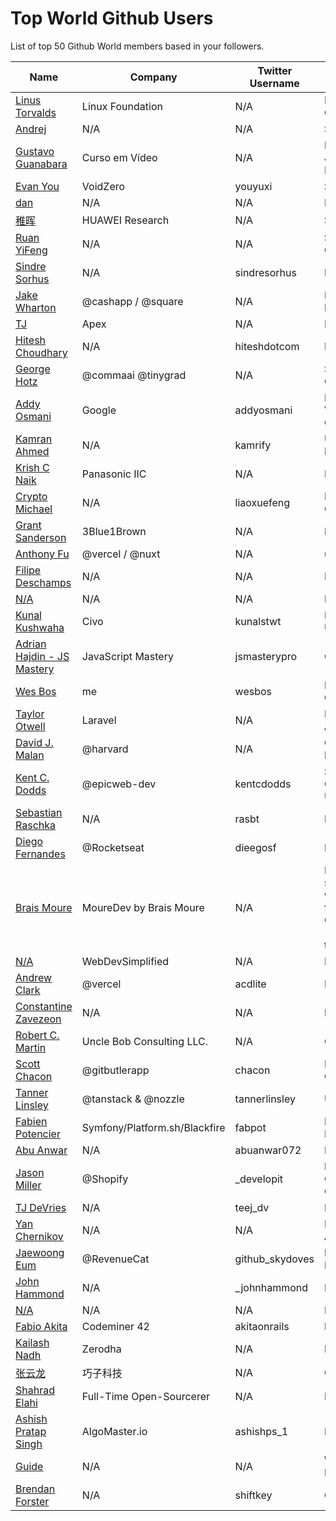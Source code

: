 # Top World Github Users

List of top 50 Github World members based in your followers.

<!-- START TOP USERS -->
| Name | Company | Twitter Username | Location | Repositories |
|------|---------|------------------|----------|--------------|
| [Linus Torvalds](https://github.com/torvalds) | Linux Foundation | N/A | Portland, OR | 9 |
| [Andrej](https://github.com/karpathy) | N/A | N/A | Stanford | 56 |
| [Gustavo Guanabara](https://github.com/gustavoguanabara) | Curso em Vídeo | N/A | Rio de Janeiro, Brazil | 8 |
| [Evan You](https://github.com/yyx990803) | VoidZero | youyuxi | Singapore | 198 |
| [dan](https://github.com/gaearon) | N/A | N/A | N/A | 286 |
| [稚晖](https://github.com/peng-zhihui) | HUAWEI Research | N/A | Shanghai | 59 |
| [Ruan YiFeng](https://github.com/ruanyf) | N/A | N/A | Shanghai, China | 74 |
| [Sindre Sorhus](https://github.com/sindresorhus) | N/A | sindresorhus | N/A | 1119 |
| [Jake Wharton](https://github.com/JakeWharton) | @cashapp / @square | N/A | Pittsburgh, PA, USA | 150 |
| [TJ](https://github.com/tj) | Apex | N/A | N/A | 296 |
| [Hitesh Choudhary](https://github.com/hiteshchoudhary) | N/A | hiteshdotcom | India | 113 |
| [George Hotz](https://github.com/geohot) | @commaai @tinygrad  | N/A | San Diego, CA | 95 |
| [Addy Osmani](https://github.com/addyosmani) | Google | addyosmani | Mountain View, California | 344 |
| [Kamran Ahmed](https://github.com/kamranahmedse) | N/A | kamrify | United Kingdom | 106 |
| [Krish C Naik](https://github.com/krishnaik06) | Panasonic IIC | N/A | Bangalore | 344 |
| [Crypto Michael](https://github.com/michaelliao) | N/A | liaoxuefeng | Beijing, China | 106 |
| [Grant Sanderson](https://github.com/3b1b) | 3Blue1Brown | N/A | N/A | 9 |
| [Anthony Fu](https://github.com/antfu) | @vercel / @nuxt | N/A | undefined | 384 |
| [Filipe Deschamps](https://github.com/filipedeschamps) | N/A | N/A | Brasil | 21 |
| [N/A](https://github.com/CodeWithHarry) | N/A | N/A | N/A | 38 |
| [Kunal Kushwaha](https://github.com/kunal-kushwaha) | Civo | kunalstwt | London, UK | 47 |
| [Adrian Hajdin - JS Mastery](https://github.com/adrianhajdin) | JavaScript Mastery | jsmasterypro | Croatia | 146 |
| [Wes Bos](https://github.com/wesbos) | me | wesbos | Hamilton, Ontario | 412 |
| [Taylor Otwell](https://github.com/taylorotwell) | Laravel | N/A | Little Rock, AR | 32 |
| [David J. Malan](https://github.com/dmalan) | @harvard | N/A | Cambridge, MA, USA | 22 |
| [Kent C. Dodds](https://github.com/kentcdodds) | @epicweb-dev  | kentcdodds | Salt Lake City, Utah, USA | 735 |
| [Sebastian Raschka](https://github.com/rasbt) | N/A | rasbt | N/A | 144 |
| [Diego Fernandes](https://github.com/diego3g) | @Rocketseat  | dieegosf | Brazil | 75 |
| [Brais Moure](https://github.com/mouredev) | MoureDev by Brais Moure | N/A | Building software with  ♥ from Galicia (Spain) to the world. | 51 |
| [N/A](https://github.com/WebDevSimplified) | WebDevSimplified | N/A | Nebraska | 226 |
| [Andrew Clark](https://github.com/acdlite) | @vercel  | acdlite | New York | 74 |
| [Constantine Zavezeon](https://github.com/Kwynto) | N/A | N/A | Russia | 17 |
| [Robert C. Martin](https://github.com/unclebob) | Uncle Bob Consulting LLC.  | N/A | Gurnee, IL | 65 |
| [Scott Chacon](https://github.com/schacon) | @gitbutlerapp  | chacon | Berlin, Germany | 223 |
| [Tanner Linsley](https://github.com/tannerlinsley) | @tanstack & @nozzle | tannerlinsley | Utah | 122 |
| [Fabien Potencier](https://github.com/fabpot) | Symfony/Platform.sh/Blackfire | fabpot | Paris, France | 80 |
| [Abu Anwar](https://github.com/abuanwar072) | N/A | abuanwar072 | N/A | 81 |
| [Jason Miller](https://github.com/developit) | @Shopify | _developit | Hamilton, Ontario, Canada | 343 |
| [TJ DeVries](https://github.com/tjdevries) | N/A | teej_dv | N/A | 177 |
| [Yan Chernikov](https://github.com/TheCherno) | N/A | N/A | Melbourne, Australia | 38 |
| [Jaewoong Eum](https://github.com/skydoves) | @RevenueCat | github_skydoves | Digital Nomad | 75 |
| [John Hammond](https://github.com/JohnHammond) | N/A | _johnhammond | N/A | 73 |
| [N/A](https://github.com/iconfont-cn) | N/A | N/A | N/A | 0 |
| [Fabio Akita](https://github.com/akitaonrails) | Codeminer 42 | akitaonrails | Brazil | 130 |
| [Kailash Nadh](https://github.com/knadh) | Zerodha | N/A | Bengaluru | 60 |
| [张云龙](https://github.com/fouber) | 巧子科技 | N/A | China | 171 |
| [Shahrad Elahi](https://github.com/shahradelahi) |  Full-Time Open-Sourcerer | N/A | Earth | 89 |
| [Ashish Pratap Singh](https://github.com/ashishps1) | AlgoMaster.io | ashishps_1 | Remote | 41 |
| [Guide](https://github.com/Snailclimb) | N/A | N/A | Wuhan, Hubei | 19 |
| [Brendan Forster](https://github.com/shiftkey) | N/A | shiftkey | Canada | 186 |
<!-- END TOP USERS -->

